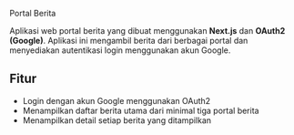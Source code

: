 Portal Berita

Aplikasi web portal berita yang dibuat menggunakan **Next.js** dan **OAuth2 (Google)**. Aplikasi ini mengambil berita dari berbagai portal dan menyediakan autentikasi login menggunakan akun Google.

## Fitur

- Login dengan akun Google menggunakan OAuth2
- Menampilkan daftar berita utama dari minimal tiga portal berita
- Menampilkan detail setiap berita yang ditampilkan
